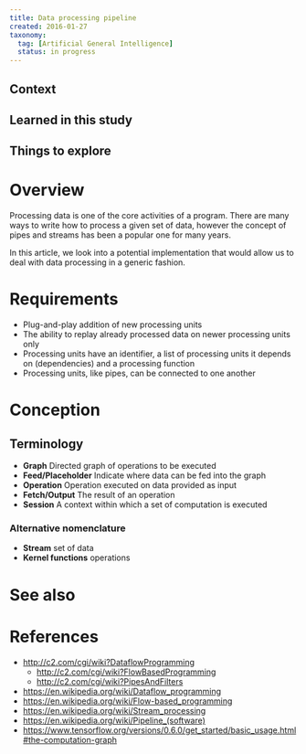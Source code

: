 ```yaml
---
title: Data processing pipeline
created: 2016-01-27
taxonomy:
  tag: [Artificial General Intelligence]
  status: in progress
---
```


## Context

## Learned in this study

## Things to explore

# Overview
Processing data is one of the core activities of a program. There are many ways to write how to process a given set of data, however the concept of pipes and streams has been a popular one for many years.

In this article, we look into a potential implementation that would allow us to deal with data processing in a generic fashion.

# Requirements
* Plug-and-play addition of new processing units
* The ability to replay already processed data on newer processing units only
* Processing units have an identifier, a list of processing units it depends on (dependencies) and a processing function
* Processing units, like pipes, can be connected to one another

# Conception
## Terminology
* **Graph** Directed graph of operations to be executed
* **Feed/Placeholder** Indicate where data can be fed into the graph
* **Operation** Operation executed on data provided as input
* **Fetch/Output** The result of an operation
* **Session** A context within which a set of computation is executed

### Alternative nomenclature
* **Stream** set of data
* **Kernel functions** operations

# See also

# References
* http://c2.com/cgi/wiki?DataflowProgramming
	* http://c2.com/cgi/wiki?FlowBasedProgramming
	* http://c2.com/cgi/wiki?PipesAndFilters
* https://en.wikipedia.org/wiki/Dataflow_programming
* https://en.wikipedia.org/wiki/Flow-based_programming
* https://en.wikipedia.org/wiki/Stream_processing
* https://en.wikipedia.org/wiki/Pipeline_(software)
* https://www.tensorflow.org/versions/0.6.0/get_started/basic_usage.html#the-computation-graph